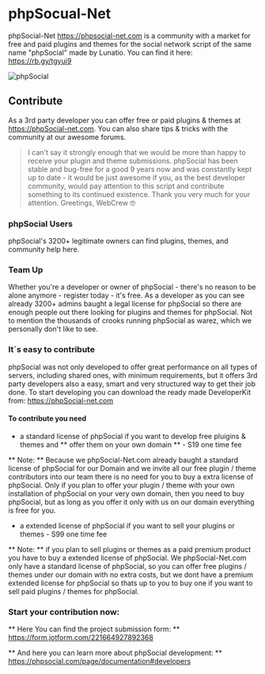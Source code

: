 # phpSocual-Net
phpSocial-Net https://phpsocial-net.com is a community with a market for free and paid plugins and themes for the social network script of the same name "phpSocial" made by Lunatio. You can find it here: 
https://rb.gy/tgyui9

![phpSocial](https://github.com/WebCrew/phpSocual-Net/blob/main/phpsocial.jpeg)

## Contribute
As a 3rd party developer you can offer free or paid plugins & themes at https://phpSocial-net.com. You can also share tips & tricks with the community at our awesome forums.

> I can't say it strongly enough that we would be more than happy to receive your plugin and theme submissions. phpSocial has been stable and bug-free for a good 9 years now and was constantly kept up to date - it would be just awesome if you, as the best developer community, would pay attention to this script and contribute something to its continued existence. Thank you very much for your attention. Greetings, WebCrew :nerd_face:


### phpSocial Users
phpSocial's 3200+ legitimate owners can find plugins, themes, and community help here.


### Team Up
Whether you're a developer or owner of phpSocial - there's no reason to be alone anymore - register today - it's free.
As a developer as you can see already 3200+ admins baught a legal license for phpSocial so there are enough people out there looking for plugins and themes for phpSocial. Not to mention the thousands of crooks running phpSocial as warez, which we personally don't like to see.


### It`s easy to contribute
phpSocial was not only developed to offer great performance on all types of servers, including shared ones, with minimum requirements, but it offers 3rd party developers also a easy, smart and very structured way to get their job done. To start developing you can download the ready made DeveloperKit from: https://phpSocial-net.com


#### To contribute you need

- a standard license of phpSocial if you want to develop free pluigins & themes and ** offer them on your own domain ** - S19 one time fee

** Note: ** Because we phpSocial-Net.com already baught a standard license of phpSocial for our Domain and we invite all our free plugin / theme contributors into our team there is no need for you to buy a extra license of phpSocial. Only if you plan to offer your plugin / theme with your own installation of phpSocial on your very own domain, then you need to buy phpSocial, but as long as you offer it only with us on our domain everything is free for you.

- a extended license of phpSocial if you want to sell your plugins or themes - S99 one time fee

** Note: ** if you plan to sell plugins or themes as a paid premium product you have to buy a extended license of phpSocial. We phpSocial-Net.com only have a standard license of phpSocial, so you can offer free plugins / themes under our domain with no extra costs, but we dont have a premium extended license for phpSocial so thats up to you to buy one if you want to sell paid plugins / themes for phpSocial.


### Start your contribution now:

** Here You can find the project submission form: ** https://form.jotform.com/221664927892368

** And here you can learn more about phpSocial development: ** https://phpsocial.com/page/documentation#developers
